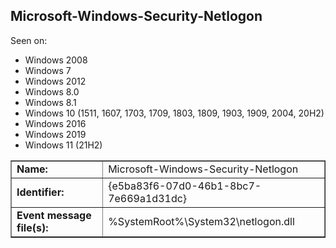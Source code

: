 ## Microsoft-Windows-Security-Netlogon

Seen on:
* Windows 2008
* Windows 7
* Windows 2012
* Windows 8.0
* Windows 8.1
* Windows 10 (1511, 1607, 1703, 1709, 1803, 1809, 1903, 1909, 2004, 20H2)
* Windows 2016
* Windows 2019
* Windows 11 (21H2)

<table border="1" class="docutils">
  <tbody>
    <tr>
      <td><b>Name:</b></td>
      <td>Microsoft-Windows-Security-Netlogon</td>
    </tr>
    <tr>
      <td><b>Identifier:</b></td>
      <td>{e5ba83f6-07d0-46b1-8bc7-7e669a1d31dc}</td>
    </tr>
    <tr>
      <td><b>Event message file(s):</b></td>
      <td>%SystemRoot%\System32\netlogon.dll</td>
    </tr>
  </tbody>
</table>

&nbsp;


